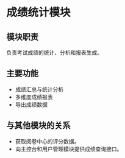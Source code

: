 # 成绩统计模块

## 模块职责
负责考试成绩的统计、分析和报表生成。

## 主要功能
- 成绩汇总与统计分析
- 多维度成绩报表
- 导出成绩数据

## 与其他模块的关系
- 获取阅卷中心的评分数据。
- 向主控台和用户管理模块提供成绩查询接口。 